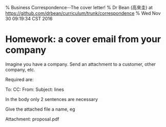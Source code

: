 % Business Correspondence--The cover letter!
% Dr Bean (高來圭) at https://github.com/drbean/curriculum/trunk/correspondence
% Wed Nov 30 09:19:34 CST 2016


# Homework: a cover email from your company

Imagine you have a company. Send an attachment to a customer, other company, etc.

Required are:



To: CC: From: Subject: lines

In the body only 2 sentences are necessary

Give the attached file a name, eg 

Attachment: proposal.pdf
